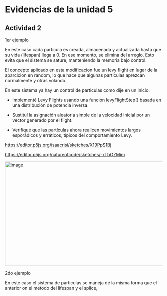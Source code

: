 # Evidencias de la unidad 5

## Actividad 2

1er ejemplo 

En este caso cada partícula es creada, almacenada y actualizada hasta que su vida (lifespan) llega a 0. En ese momento, se elimina del arreglo. Esto evita que el sistema se sature, manteniendo la memoria bajo control.

El concepto aplicado en esta modificacion fue un levy flight en lugar de la aparcicion en random, lo que hace que algunas particulas aprezcan normalmente y otras volando.

En este sistema ya hay un control de particulas como dije en un inicio.

- Implementé Levy Flights usando una función levyFlightStep() basada en una distribución de potencia inversa.

- Sustituí la asignación aleatoria simple de la velocidad inicial por un vector generado por el flight.

- Verifiqué que las partículas ahora realicen movimientos largos esporádicos y erráticos, típicos del comportamiento Levy.

https://editor.p5js.org/isaacrisi/sketches/X19PpS1Bj

https://editor.p5js.org/natureofcode/sketches/-xTbGZMim

<img width="743" height="334" alt="image" src="https://github.com/user-attachments/assets/aeef6eab-c3dd-4370-94a6-021f474850cd" />

2do ejemplo 

En este caso el sistema de particulas se maneja de la misma forma que el anterior on el metodo del lifespan y el splice, 



